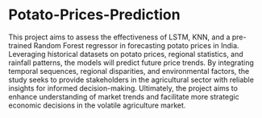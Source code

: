 # Potato-Prices-Prediction
This project aims to assess the effectiveness of LSTM, KNN, and a pre-trained Random Forest regressor in forecasting potato prices in India. Leveraging historical datasets on potato prices, regional statistics, and rainfall patterns, the models will predict future price trends. By integrating temporal sequences, regional disparities, and environmental factors, the study seeks to provide stakeholders in the agricultural sector with reliable insights for informed decision-making. Ultimately, the project aims to enhance understanding of market trends and facilitate more strategic economic decisions in the volatile agriculture market.

